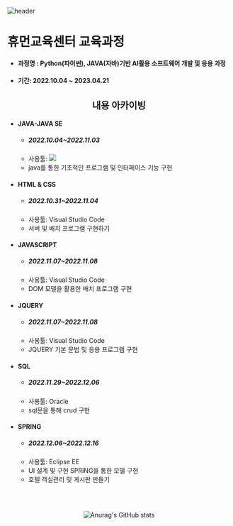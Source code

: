 ![header](https://capsule-render.vercel.app/api?type=wave&color=auto&height=300&section=header&text=I'm%20sara&fontSize=50)
# 휴먼교육센터 교육과정
* #### 과정명 : Python(파이썬), JAVA(자바)기반 AI활용 소프트웨어 개발 및 응용 과정
* #### 기간: 2022.10.04 ~ 2023.04.21
<div align="center">

##  내용 아카이빙 

</div>

* #### JAVA-JAVA SE
  * ##### 2022.10.04~2022.11.03
  * 사용툴: <img src="https://img.shields.io/badge/EclipseSE-#2C2255?style=flat&logo=EclipseSE&logoColor=white" />
  * java를 통한 기초적인 프로그램 및 인터페이스 기능 구현
* #### HTML & CSS
  * ##### 2022.10.31~2022.11.04
  * 사용툴: Visual Studio Code
  * 서버 및 배치 프로그램 구현하기
* #### JAVASCRIPT
  * ##### 2022.11.07~2022.11.08
  * 사용툴: Visual Studio Code
  * DOM 모델을 활용한 배치 프로그램 구현
* #### JQUERY
  * ##### 2022.11.07~2022.11.08
  * 사용툴: Visual Studio Code
  * JQUERY 기본 문법 및 응용 프로그램 구현
* #### SQL
  * ##### 2022.11.29~2022.12.06
  * 사용툴: Oracle
  * sql문을 통해 crud 구현 
* #### SPRING
  * ##### 2022.12.06~2022.12.16
  * 사용툴: Eclipse EE
  * UI 설계 및 구현 SPRING을 통한 모델 구현
  * 호텔 객실관리 및 게시판 만들기

<br><br>

<div align="center">

![Anurag's GitHub stats](https://github-readme-stats.vercel.app/api?username=tkfk418&theme=nightowl&show_icons=true)

</div>